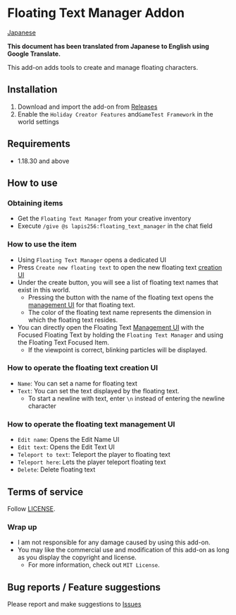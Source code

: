 # Floating Text Manager Addon
[Japanese](README.md)
 
**This document has been translated from Japanese to English using Google Translate.**

This add-on adds tools to create and manage floating characters.

## Installation
1. Download and import the add-on from [Releases](https://github.com/Lapis256/floating-text-manager/releases)
2. Enable the `Holiday Creator Features` and`GameTest Framework` in the world settings

## Requirements
- 1.18.30 and above

## How to use

### Obtaining items
- Get the `Floating Text Manager` from your creative inventory
- Execute `/give @s lapis256:floating_text_manager` in the chat field

### How to use the item
- Using `Floating Text Manager` opens a dedicated UI
- Press `Create new floating text` to open the new floating text [creation UI](#how-to-operate-the-floating-text-creation-ui)
- Under the create button, you will see a list of floating text names that exist in this world.
  - Pressing the button with the name of the floating text opens the [management UI](#how-to-operate-the-floating-text-management-ui) for that floating text.
  - The color of the floating text name represents the dimension in which the floating text resides.
- You can directly open the Floating Text [Management UI](#how-to-operate-the-floating-text-management-ui) with the Focused Floating Text by holding the `Floating Text Manager` and using the Floating Text Focused Item.
  - If the viewpoint is correct, blinking particles will be displayed.

### How to operate the floating text creation UI
- `Name`: You can set a name for floating text
- `Text`: You can set the text displayed by the floating text.
  - To start a newline with text, enter `\n` instead of entering the newline character

### How to operate the floating text management UI
- `Edit name`: Opens the Edit Name UI
- `Edit text`: Opens the Edit Text UI
- `Teleport to text`: Teleport the player to floating text
- `Teleport here`: Lets the player teleport floating text
- `Delete`: Delete floating text

## Terms of service
Follow [LICENSE](https://github.com/Lapis256/floating-text-manager/blob/main/LICENSE).

### Wrap up
- I am not responsible for any damage caused by using this add-on.
- You may like the commercial use and modification of this add-on as long as you display the copyright and license.
  - For more information, check out `MIT License`.

## Bug reports / Feature suggestions
Please report and make suggestions to [Issues](https://github.com/Lapis256/floating-text-manager/issues)